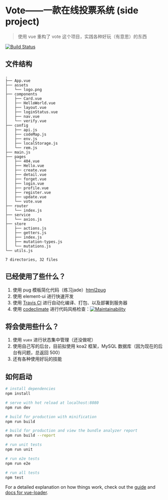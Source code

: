 # Vote——一款在线投票系统 (side project)

> 使用 vue 重构了 vote 这个项目，实践各种好玩（有意思）的东西

[![Build Status](https://travis-ci.org/Raoul1996/vue-vote.svg?branch=master)](https://travis-ci.org/Raoul1996/vue-vote)

## 文件结构
```
.
├── App.vue
├── assets
│   └── logo.png
├── components
│   ├── Card.vue
│   ├── HelloWorld.vue
│   ├── layout.vue
│   ├── loginStatus.vue
│   ├── nav.vue
│   └── verify.vue
├── config
│   ├── api.js
│   ├── codeMap.js
│   ├── env.js
│   ├── localStorage.js
│   └── rem.js
├── main.js
├── pages
│   ├── 404.vue
│   ├── Hello.vue
│   ├── create.vue
│   ├── detail.vue
│   ├── forget.vue
│   ├── login.vue
│   ├── profile.vue
│   ├── register.vue
│   ├── update.vue
│   └── vote.vue
├── router
│   └── index.js
├── service
│   └── axios.js
├── store
│   ├── actions.js
│   ├── getters.js
│   ├── index.js
│   ├── mutation-types.js
│   └── mutations.js
└── utils.js

7 directories, 32 files

```
## 已经使用了些什么？

1. 使用 pug 模板简化代码（练习jade）[html2pug](http://html2jade.vida.io/)
2. 使用 element-ui 进行快速开发
3. 使用 [Travis CI](https://travis-ci.org/Raoul1996/vue-vote/) 进行自动化编译、打包、以及部署到服务器
4. 使用 [codeclimate](https://codeclimate.com) 进行代码风格检查：[![Maintainability](https://api.codeclimate.com/v1/badges/59307323ff524655d132/maintainability)](https://codeclimate.com/github/Raoul1996/vue-side-project/maintainability)

## 将会使用些什么？
1. 使用 `vuex` 进行状态集中管理（还没做呢）
2. 使用自己写的后台，目前拟使用 koa2 框架，MySQL 数据库（因为现在的后台有问题，总返回 500）
3. 还有各种使用好玩的技能


## 如何启动

``` bash
# install dependencies
npm install

# serve with hot reload at localhost:8080
npm run dev

# build for production with minification
npm run build

# build for production and view the bundle analyzer report
npm run build --report

# run unit tests
npm run unit

# run e2e tests
npm run e2e

# run all tests
npm test
```

For a detailed explanation on how things work, check out the [guide](http://vuejs-templates.github.io/webpack/) and [docs for vue-loader](http://vuejs.github.io/vue-loader).
